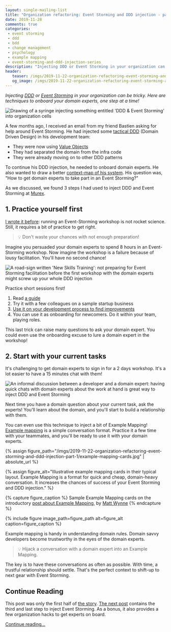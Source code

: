 ```yaml
---
layout: single-mailing-list
title: "Organization refactoring: Event Storming and DDD injection - part 1"
date: 2019-11-28
comments: true
categories:
 - event storming
 - ddd
 - bdd
 - change management
 - psychology
 - example mapping
 - event-storming-and-ddd-injection-series
description: "Injecting DDD or Event Storming in your organization can be tricky. Here are some techniques to onboard your domain experts, one step at a time! 1st: practice on your side. 2nd: build trust with the cheaper example mapping."
header:
   teaser: /imgs/2019-11-22-organization-refactoring-event-storming-and-ddd-injection-part-1/ddd-injection-teaser.jpeg
   og_image: /imgs/2019-11-22-organization-refactoring-event-storming-and-ddd-injection-part-1/ddd-injection-og.jpeg
---
```

_Injecting [DDD](https://en.wikipedia.org/wiki/Domain-driven_design) or [Event Storming](https://www.eventstorming.com/) in your organization can be tricky. Here are techniques to onboard your domain experts, one step at a time!_

![Drawing of a syringe injecting something entitled 'DDD & Event Storming' into organization cells]({{site.url}}/imgs/2019-11-22-organization-refactoring-event-storming-and-ddd-injection-part-1/ddd-injection.jpeg)

A few months ago, I received an email from my friend Bastien asking for help around Event Storming. He had injected some [tactical DDD](https://vaadin.com/tutorials/ddd/tactical_domain_driven_design) (Domain Driven Design) in his development team:

*   They were now using [Value Objects](https://deviq.com/value-object/)
*   They had separated the domain from the infra code
*   They were already moving on to other DDD patterns

To continue his DDD injection, he needed to onboard domain experts. He also wanted to draw a better [context-map of his system]({{site.url}}/drafting-a-functional-architecture-vision-with-ddd-event-storming-part-1/). His question was, "How to get domain experts to take part in an Event Storming?"

As we discussed, we found 3 steps I had used to inject DDD and Event Storming at [Murex](https://twitter.com/work_at_murex).

## 1. Practice yourself first

[I wrote it before]({{site.url}}/categories/#event-storming): running an Event-Storming workshop is not rocket science. Still, it requires a bit of practice to get right.

> 💡 Don't waste your chances with not enough preparation!

Imagine you persuaded your domain experts to spend 8 hours in an Event-Storming workshop. Now imagine the workshop is a failure because of lousy facilitation. You'll have no second chance!

![A road-sign written 'New Skills Training': not preparing for Event Storming facilitation before the first workshop with the domain experts might screw up your whole DDD injection]({{site.url}}/imgs/2019-11-22-organization-refactoring-event-storming-and-ddd-injection-part-1/new-skill.jpg)

Practice short sessions first!

1.  Read [a guide]({{site.url}}/categories/#squash-bduf-with-event-storming-series)
2.  Try it with a few colleagues on a sample startup business
3.  [Use it on your development process to find improvements](http://thepaulrayner.com/eventstorming-team-flow/)
4.  You can use it as onboarding for newcomers. Do it within your team, playing roles.

This last trick can raise many questions to ask your domain expert. You could even use the onboarding excuse to lure a domain expert in the workshop!

## 2. Start with your current tasks

It's challenging to get domain experts to sign in for a 2 days workshop. It's a lot easier to have a 15 minutes chat with them!

![An informal discussion between a developer and a domain expert: having quick chats with domain experts about the work at hand is great way to inject DDD and Event Storming]({{site.url}}/imgs/2019-11-22-organization-refactoring-event-storming-and-ddd-injection-part-1/conversation.jpg)

Next time you have a domain question about your current task, ask the experts! You'll learn about the domain, and you'll start to build a relationship with them.

You can even use this technique to inject a bit of Example Mapping! [Example mapping](https://cucumber.io/blog/example-mapping-introduction/) is a simple conversation format. Practice it a few time with your teammates, and you'll be ready to use it with your domain experts.

{% assign figure_path="/imgs/2019-11-22-organization-refactoring-event-storming-and-ddd-injection-part-1/example-mapping-cards.jpg" | absolute_url %}

{% assign figure_alt="Illustrative example mapping cards in their typical layout. Example Mapping is a format for quick and cheap, domain-heavy conversation. It increases the chances of success of your Event Storming and DDD injection." %}

{% capture figure_caption %}
Sample Example Mapping cards on the introductory [post about Example Mapping](https://cucumber.io/blog/2015/12/08/example-mapping-introduction), by [Matt Wynne](https://twitter.com/mattwynne?lang=fr)
{% endcapture %}

{% include figure image_path=figure_path alt=figure_alt caption=figure_caption %}

Example mapping is handy in understanding domain rules. Domain savvy developers become trustworthy in the eyes of the domain experts.

> 💡 Hijack a conversation with a domain expert into an Example Mapping.

The key is to have these conversations as often as possible. With time, a trustful relationship should settle. That's the perfect context to shift-up to next gear with Event Storming.

## Continue Reading

This post was only the first half of [the story]({{site.url}}/categories/#event-storming-and-ddd-injection-series). [The next post]({{site.url}}/organization-refactoring-event-storming-and-ddd-injection-part-2/) contains the third and last step to inject Event Storming. As a bonus, it also provides a few organization hacks to get experts on board.

[Continue reading...]({{site.url}}/organization-refactoring-event-storming-and-ddd-injection-part-2/)
